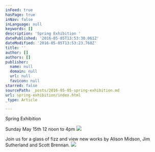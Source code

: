 ```yaml
---
inFeed: true
hasPage: true
inNav: false
inLanguage: null
keywords: []
description: 'Spring Exhibition '
datePublished: '2016-05-05T13:53:30.061Z'
dateModified: '2016-05-05T13:53:23.768Z'
title: ''
author: []
authors: []
publisher:
  name: null
  domain: null
  url: null
  favicon: null
starred: false
sourcePath: _posts/2016-05-05-spring-exhibition.md
url: spring-exhibition/index.html
_type: Article

---
```

Spring Exhibition 

Sunday May 15th 12 noon to 4pm ![](https://the-grid-user-content.s3-us-west-2.amazonaws.com/6c8124fd-4265-4037-b110-ea0a17d54951.jpg)

Join us for a glass of fizz and view new works by Alison Midson, Jim Sutherland and Scott Brennan. ![](https://the-grid-user-content.s3-us-west-2.amazonaws.com/6ee77c1a-6b05-4353-95d5-f2719aa43aea.jpg)